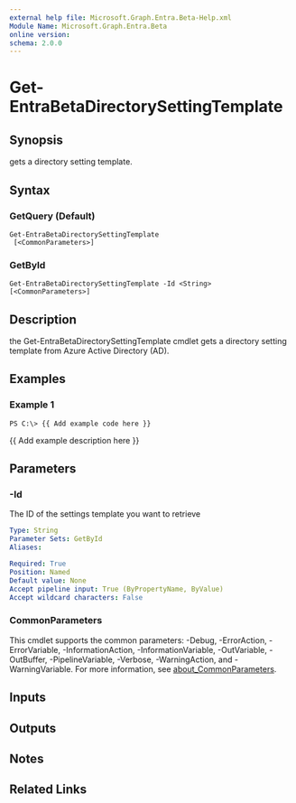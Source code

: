 ```yaml
---
external help file: Microsoft.Graph.Entra.Beta-Help.xml
Module Name: Microsoft.Graph.Entra.Beta
online version:
schema: 2.0.0
---
```


# Get-EntraBetaDirectorySettingTemplate

## Synopsis
gets a directory setting template.

## Syntax

### GetQuery (Default)
```
Get-EntraBetaDirectorySettingTemplate 
 [<CommonParameters>]
```

### GetById
```
Get-EntraBetaDirectorySettingTemplate -Id <String> [<CommonParameters>]
```

## Description
the Get-EntraBetaDirectorySettingTemplate cmdlet gets a directory setting template from Azure Active Directory (AD).

## Examples

### Example 1
```
PS C:\> {{ Add example code here }}
```

{{ Add example description here }}

## Parameters



### -Id
The ID of the settings template you want to retrieve

```yaml
Type: String
Parameter Sets: GetById
Aliases:

Required: True
Position: Named
Default value: None
Accept pipeline input: True (ByPropertyName, ByValue)
Accept wildcard characters: False
```

### CommonParameters
This cmdlet supports the common parameters: -Debug, -ErrorAction, -ErrorVariable, -InformationAction, -InformationVariable, -OutVariable, -OutBuffer, -PipelineVariable, -Verbose, -WarningAction, and -WarningVariable. For more information, see [about_CommonParameters](https://go.microsoft.com/fwlink/?LinkID=113216).

## Inputs

## Outputs

## Notes

## Related Links
